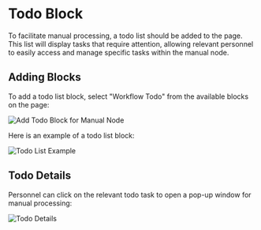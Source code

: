 # Todo Block

To facilitate manual processing, a todo list should be added to the page. This list will display tasks that require attention, allowing relevant personnel to easily access and manage specific tasks within the manual node.

## Adding Blocks

To add a todo list block, select "Workflow Todo" from the available blocks on the page:

![Add Todo Block for Manual Node](https://static-docs.nocobase.com/198b417454cd73b704267bf30fe5e647.png)

Here is an example of a todo list block:

![Todo List Example](https://static-docs.nocobase.com/cfefb0d2c6a91c5c9dfa550d6b220f34.png)

## Todo Details

Personnel can click on the relevant todo task to open a pop-up window for manual processing:

![Todo Details](https://static-docs.nocobase.com/ccfd0533deebff6b3f6ef4408066e688.png)
